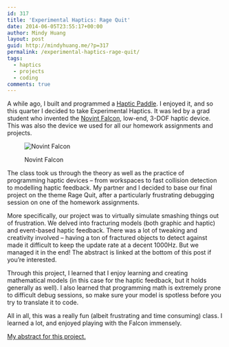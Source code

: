 ```yaml
---
id: 317
title: 'Experimental Haptics: Rage Quit'
date: 2014-06-05T23:55:17+00:00
author: Mindy Huang
layout: post
guid: http://mindyhuang.me/?p=317
permalink: /experimental-haptics-rage-quit/
tags:
  - haptics
  - projects
  - coding
comments: true
---
```

A while ago, I built and programmed a [Haptic Paddle](http://mindyhuang.me/2013/11/14/my-hapkit-journey-assembly/ "My Hapkit Journey – Assembly"). I enjoyed it, and so this quarter I decided to take Experimental Haptics. It was led by a grad student who invented the [Novint Falcon](http://www.novint.com/index.php/novintfalcon "novint falcon"), low-end, 3-DOF haptic device. This was also the device we used for all our homework assignments and projects.

<figure class="">

<img src="http://www.novint.com/images/stories/Novint_rendering_full3.jpg" alt="Novint Falcon"/><figcaption class="">Novint Falcon</figcaption>
</figure> 


The class took us through the theory as well as the practice of programming haptic devices &#8211; from workspaces to fast collision detection to modelling haptic feedback. My partner and I decided to base our final project on the theme Rage Quit, after a particularly frustrating debugging session on one of the homework assignments.

More specifically, our project was to virtually simulate smashing things out of frustration. We delved into fracturing models (both graphic and haptic) and event-based haptic feedback. There was a lot of tweaking and creativity involved &#8211; having a ton of fractured objects to detect against made it difficult to keep the update rate at a decent 1000Hz. But we managed it in the end! The abstract is linked at the bottom of this post if you&#8217;re interested.

Through this project, I learned that I enjoy learning and creating mathematical models (in this case for the haptic feedback, but it holds generally as well). I also learned that programming math is extremely prone to difficult debug sessions, so make sure your model is spotless before you try to translate it to code.

All in all, this was a really fun (albeit frustrating and time consuming) class. I learned a lot, and enjoyed playing with the Falcon immensely.

[My abstract for this project.](/wp-content/uploads/Abstract_Mindy_Huang_Ben-han_Sung.pdf "Haptics Abstract")